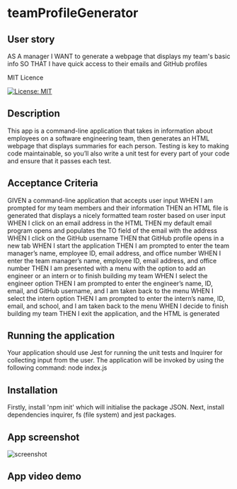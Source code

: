 # teamProfileGenerator

## User story

AS A manager
I WANT to generate a webpage that displays my team's basic info
SO THAT I have quick access to their emails and GitHub profiles

MIT Licence

[![License: MIT](https://img.shields.io/badge/License-MIT-yellow.svg)](https://opensource.org/licenses/MIT)

## Description

This app is a command-line application that takes in information about employees on a software engineering team, then generates an HTML webpage that displays summaries for each person. Testing is key to making code maintainable, so you’ll also write a unit test for every part of your code and ensure that it passes each test.

## Acceptance Criteria

GIVEN a command-line application that accepts user input
WHEN I am prompted for my team members and their information
THEN an HTML file is generated that displays a nicely formatted team roster based on user input
WHEN I click on an email address in the HTML
THEN my default email program opens and populates the TO field of the email with the address
WHEN I click on the GitHub username
THEN that GitHub profile opens in a new tab
WHEN I start the application
THEN I am prompted to enter the team manager’s name, employee ID, email address, and office number
WHEN I enter the team manager’s name, employee ID, email address, and office number
THEN I am presented with a menu with the option to add an engineer or an intern or to finish building my team
WHEN I select the engineer option
THEN I am prompted to enter the engineer’s name, ID, email, and GitHub username, and I am taken back to the menu
WHEN I select the intern option
THEN I am prompted to enter the intern’s name, ID, email, and school, and I am taken back to the menu
WHEN I decide to finish building my team
THEN I exit the application, and the HTML is generated

## Running the application

Your application should use Jest for running the unit tests and Inquirer for collecting input from the user. The application will be invoked by using the following command:
node index.js

## Installation

Firstly, install 'npm init' which will initialise the package JSON. Next, install dependencies inquirer, fs (file system) and jest packages.

## App screenshot

![screenshot](https://user-images.githubusercontent.com/16859648/117635541-7c249780-b1b2-11eb-8691-75b1fb824d5e.png)


## App video demo




